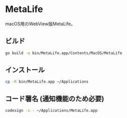 # MetaLife

macOS用のWebView版MetaLife。

## ビルド

```sh
go build -o bin/MetaLife.app/Contents/MacOS/MetaLife
```

## インストール

```sh
cp -R bin/MetaLife.app ~/Applications
```

## コード署名 (通知機能のため必要)

```sh
codesign -s - ~/Applications/MetaLife.app
```
